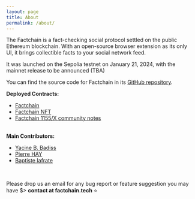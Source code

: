 ```yaml
---
layout: page
title: About
permalink: /about/
---
```


The Factchain is a fact-checking social protocol settled on the public Ethereum blockchain. With an open-source browser extension as its only UI, it brings collectible facts to your social network feed.

It was launched on the Sepolia testnet on January 21, 2024, with the mainnet release to be announced (TBA)

You can find the source code for Factchain in its [GitHub repository](https://github.com/factchain/factchain-community).

**Deployed Contracts:**
<ul class='container' style='display list-item;'>
<li><a href="https://sepolia.etherscan.io/address/0xdf313EE4bd708112b33016eA3eadba2FCaB73DAe">Factchain</a></li>
<li><a href="https://sepolia.etherscan.io/address/0xcd4Fb4D8d5a0f48D77Ae0429d544069B38397A70">Factchain NFT</a></li>
<li><a href="https://sepolia.etherscan.io/address/0x16F088aF2eF04580451b50fBAB418AB218fC1452">Factchain 1155/X community notes</a></li>
<br>
</ul>

**Main Contributors:**
<ul class='container' style='display list-item;'>
<li> <a href="https://twitter.com/YBadiss">Yacine B. Badiss</a></li>
<li> <a href="https://twitter.com/rektorship">Pierre HAY</a></li>
<li> <a href="https://twitter.com/copeverse">Baptiste Iafrate</a></li>
</ul>

<br>

Please drop us an email for any bug report or feature suggestion you may have $> **contact at factchain.tech** ⭐ 